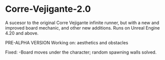 # Corre-Vejigante-2.0
A sucesor to the original Corre Vejigante infinite runner, but with a new and improved board mechanic, and other new additions. 
Runs on Unreal Engine 4.20 and above. 

PRE-ALPHA VERSION
Working on: aesthetics and obstacles

Fixed: 
-Board moves under the character; random spawning walls solved.
